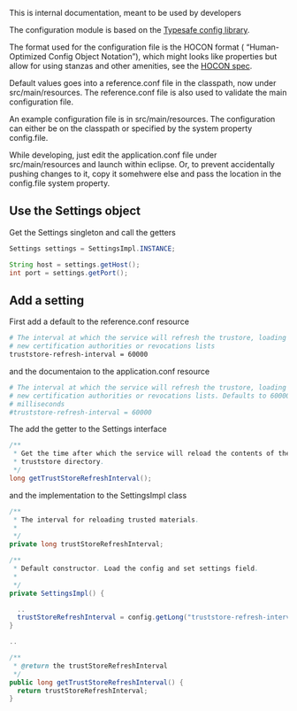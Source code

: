 This is internal documentation, meant to be used by developers

The configuration module is based on the [Typesafe config library](https://github.com/typesafehub/config).

The format used for the configuration file is the HOCON format ( “Human-Optimized Config Object Notation”),
which might looks like properties but allow for using stanzas  and other amenities, see 
the [HOCON spec](https://github.com/typesafehub/config/blob/master/HOCON.md).

Default values goes into a reference.conf file in the classpath, now under src/main/resources. 
The reference.conf file is also used to validate the main configuration file.

An example configuration file is in src/main/resources. The configuration can either be on the classpath
or specified by the system property config.file.

While developing, just edit the application.conf file under src/main/resources and launch within eclipse. 
Or, to prevent accidentally pushing changes to it, copy it somehwere else and pass the location in the config.file
system property.

## Use the Settings object

Get the Settings singleton and call the getters

```java
Settings settings = SettingsImpl.INSTANCE;

String host = settings.getHost();
int port = settings.getPort();
```

## Add a setting

First add a default to the reference.conf resource

```bash
# The interval at which the service will refresh the trustore, loading 
# new certification authorities or revocations lists
truststore-refresh-interval = 60000
```

and the documentaion to the application.conf resource

```bash
# The interval at which the service will refresh the trustore, loading 
# new certification authorities or revocations lists. Defaults to 60000
# milliseconds
#truststore-refresh-interval = 60000
```

The add the getter to the Settings interface

```java
/**
 * Get the time after which the service will reload the contents of the 
 * truststore directory.
 */
long getTrustStoreRefreshInterval();
```

and the implementation to the SettingsImpl class

```java
/**
 * The interval for reloading trusted materials. 
 * 
 */
private long trustStoreRefreshInterval;

/**
 * Default constructor. Load the config and set settings field.
 * 
 */
private SettingsImpl() {

  ..
  trustStoreRefreshInterval = config.getLong("truststore-refresh-interval");
}

..

/**
 * @return the trustStoreRefreshInterval
 */
public long getTrustStoreRefreshInterval() {
  return trustStoreRefreshInterval;
}
```

